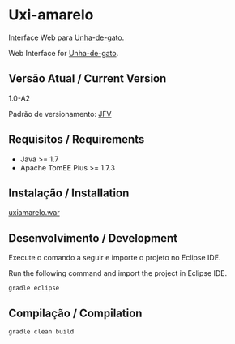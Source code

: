# Uxi-amarelo

Interface Web para [Unha-de-gato](http://joseflavio.com/unhadegato).

Web Interface for [Unha-de-gato](http://joseflavio.com/unhadegato).

## Versão Atual / Current Version

1.0-A2

Padrão de versionamento: [JFV](http://joseflavio.com/jfv)

## Requisitos / Requirements

* Java >= 1.7
* Apache TomEE Plus >= 1.7.3

## Instalação / Installation

[uxiamarelo.war](https://github.com/joseflaviojr/uxiamarelo/releases/download/1.0-A2/uxiamarelo.war)

## Desenvolvimento / Development

Execute o comando a seguir e importe o projeto no Eclipse IDE.

Run the following command and import the project in Eclipse IDE.

    gradle eclipse

## Compilação / Compilation

    gradle clean build
